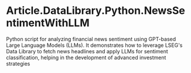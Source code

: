 # Article.DataLibrary.Python.NewsSentimentWithLLM
Python script for analyzing financial news sentiment using GPT-based Large Language Models (LLMs). It demonstrates how to leverage LSEG's Data Library to fetch news headlines and apply LLMs for sentiment classification, helping in the development of advanced investment strategies
